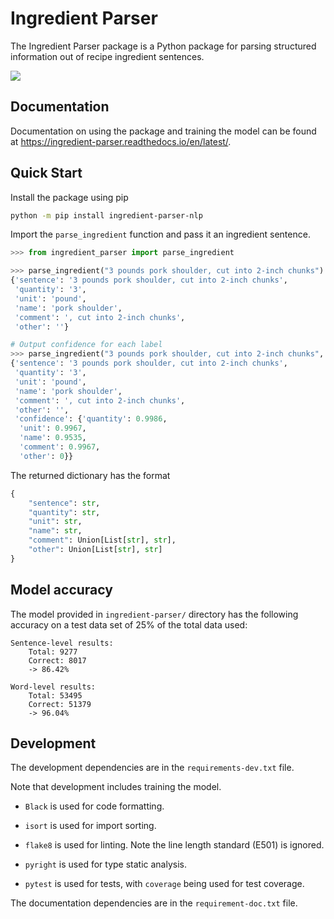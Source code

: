 # Ingredient Parser

The Ingredient Parser package is a Python package for parsing structured information out of recipe ingredient sentences.

![](docs/source/_static/logo.svg)

## Documentation

Documentation on using the package and training the model can be found at https://ingredient-parser.readthedocs.io/en/latest/.

## Quick Start

Install the package using pip

```bash
python -m pip install ingredient-parser-nlp
```

Import the ```parse_ingredient``` function and pass it an ingredient sentence.

```python
>>> from ingredient_parser import parse_ingredient

>>> parse_ingredient("3 pounds pork shoulder, cut into 2-inch chunks")
{'sentence': '3 pounds pork shoulder, cut into 2-inch chunks',
 'quantity': '3',
 'unit': 'pound',
 'name': 'pork shoulder',
 'comment': ', cut into 2-inch chunks',
 'other': ''}

# Output confidence for each label
>>> parse_ingredient("3 pounds pork shoulder, cut into 2-inch chunks", confidence=True)
{'sentence': '3 pounds pork shoulder, cut into 2-inch chunks',
 'quantity': '3',
 'unit': 'pound',
 'name': 'pork shoulder',
 'comment': ', cut into 2-inch chunks',
 'other': '',
 'confidence': {'quantity': 0.9986,
  'unit': 0.9967,
  'name': 0.9535,
  'comment': 0.9967,
  'other': 0}}
```

The returned dictionary has the format

```python
{
    "sentence": str,
    "quantity": str,
    "unit": str,
    "name": str,
    "comment": Union[List[str], str],
    "other": Union[List[str], str]
}
```

## Model accuracy

The model provided in ```ingredient-parser/``` directory has the following accuracy on a test data set of 25% of the total  data used:

```
Sentence-level results:
	Total: 9277
	Correct: 8017
	-> 86.42%

Word-level results:
	Total: 53495
	Correct: 51379
	-> 96.04%
```

## Development

The development dependencies are in the ```requirements-dev.txt``` file.

Note that development includes training the model.

* ```Black``` is used for code formatting.
* ```isort``` is used for import sorting.

* ```flake8``` is used for linting. Note the line length standard (E501) is ignored.

* ```pyright``` is used for type static analysis.

* ```pytest``` is used for tests, with ```coverage``` being used for test coverage.

The documentation dependencies are in the ```requirement-doc.txt``` file.
